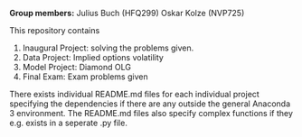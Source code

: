 **Group members:**
Julius Buch (HFQ299)
Oskar Kolze (NVP725)

This repository contains  
1. Inaugural Project: solving the problems given. 
3. Data Project: Implied options volatility 
4. Model Project: Diamond OLG
5. Final Exam: Exam problems given

There exists individual README.md files for each individual project specifying the dependencies if there are any outside the general Anaconda 3 environment. The README.md files also specify complex functions if they e.g. exists in a seperate .py file. 
